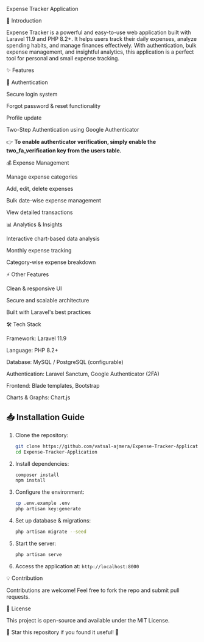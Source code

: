 Expense Tracker Application



🚀 Introduction

Expense Tracker is a powerful and easy-to-use web application built with Laravel 11.9 and PHP 8.2+. It helps users track their daily expenses, analyze spending habits, and manage finances effectively. With authentication, bulk expense management, and insightful analytics, this application is a perfect tool for personal and small expense tracking.

✨ Features

🔑 Authentication

Secure login system

Forgot password & reset functionality

Profile update

Two-Step Authentication using Google Authenticator

👉 **To enable authenticator verification, simply enable the two_fa_verification key from the users table.**


💰 Expense Management

Manage expense categories

Add, edit, delete expenses

Bulk date-wise expense management

View detailed transactions

📊 Analytics & Insights

Interactive chart-based data analysis

Monthly expense tracking

Category-wise expense breakdown

⚡ Other Features

Clean & responsive UI

Secure and scalable architecture

Built with Laravel's best practices

🛠️ Tech Stack

Framework: Laravel 11.9

Language: PHP 8.2+

Database: MySQL / PostgreSQL (configurable)

Authentication: Laravel Sanctum, Google Authenticator (2FA)

Frontend: Blade templates, Bootstrap

Charts & Graphs: Chart.js

## 📥 Installation Guide

1. Clone the repository:
   ```bash
   git clone https://github.com/vatsal-ajmera/Expense-Tracker-Application.git
   cd Expense-Tracker-Application
   ```
2. Install dependencies:
   ```bash
   composer install
   npm install
   ```
3. Configure the environment:
   ```bash
   cp .env.example .env
   php artisan key:generate
   ```
4. Set up database & migrations:
   ```bash
   php artisan migrate --seed
   ```
5. Start the server:
   ```bash
   php artisan serve
   ```
6. Access the application at: `http://localhost:8000`


💡 Contribution

Contributions are welcome! Feel free to fork the repo and submit pull requests.

📄 License

This project is open-source and available under the MIT License.

🌟 Star this repository if you found it useful! 🚀

